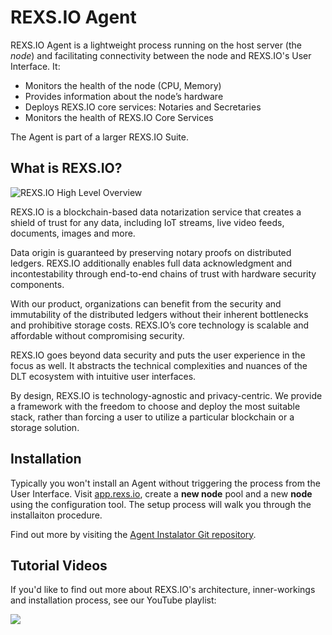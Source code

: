 # REXS.IO Agent
REXS.IO Agent is a lightweight process running on the host server (the _node_) and facilitating connectivity between the node and REXS.IO's User Interface. It:
* Monitors the health of the node (CPU, Memory)
* Provides information about the node’s hardware
* Deploys REXS.IO core services: Notaries and Secretaries
* Monitors the health of REXS.IO Core Services

The Agent is part of a larger REXS.IO Suite.

## What is REXS.IO?
![REXS.IO High Level Overview](https://i.imgur.com/gbdn8pw.jpg)

REXS.IO is a blockchain-based data notarization service that creates a shield of trust for any data, including IoT streams, live video feeds, documents, images and more.

Data origin is guaranteed by preserving notary proofs on distributed ledgers. REXS.IO additionally enables full data acknowledgment and incontestability through end-to-end chains of trust with hardware security components.

With our product, organizations can benefit from the security and immutability of the distributed ledgers without their inherent bottlenecks and prohibitive storage costs. REXS.IO’s core technology is scalable and affordable without compromising security.

REXS.IO goes beyond data security and puts the user experience in the focus as well. It abstracts the technical complexities and nuances of the DLT ecosystem with intuitive user interfaces.

By design, REXS.IO is technology-agnostic and privacy-centric. We provide a framework with the freedom to choose and deploy the most suitable stack, rather than forcing a user to utilize a particular blockchain or a storage solution.

## Installation

Typically you won't install an Agent without triggering the process from the User Interface. Visit [app.rexs.io](https://app.rexs.io/config/pools), create a **new node** pool and a new **node** using the configuration tool. The setup process will walk you through the installaiton procedure.

Find out more by visiting the [Agent Instalator Git repository](https://gitlab.com/rexsio/agent-installer).

## Tutorial Videos

If you'd like to find out more about REXS.IO's architecture, inner-workings and installation process, see our YouTube playlist:

[![](http://img.youtube.com/vi/CiFXS4DeCbY/0.jpg)](http://www.youtube.com/watch?v=CiFXS4DeCbY "REXS.IO")

